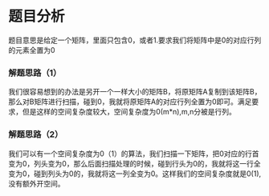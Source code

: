 # 题目分析
题目意思是给定一个矩阵，里面只包含0，或者1.要求我们将矩阵中是0的对应行列的元素全置为0

### 解题思路（1）
我们很容易想到的办法是另开一个一样大小的矩阵B，将原矩阵A复制到该矩阵B，那么对B矩阵进行扫描，碰到0，我就将原矩阵A的对应行列全置为0即可。满足要求，但是这样的空间复杂度较大，空间复杂度为0(m*n),m,n分被是行列。

### 解题思路（2）
我们可以有一个空间复杂度为0（1）的算法，我们扫描一下矩阵，把0对应的行首变为0，列头变为0，那么后面扫描处理的时候，碰到行头为0的，我就将这一行全变为0，碰到列头为0的，我就将这一列全变为0。这样我们的空间复杂度就是0(1),没有额外开空间。
